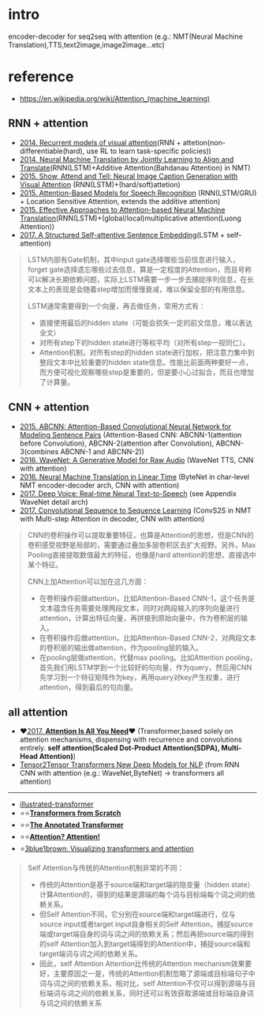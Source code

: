 # intro
encoder-decoder for seq2seq with attention (e.g.: NMT(Neural Machine Translation),TTS,text2image,image2image...etc)

# reference
- https://en.wikipedia.org/wiki/Attention_(machine_learning)

## RNN + attention
- [2014. Recurrent models of visual attention](https://arxiv.org/abs/1406.6247)(RNN + attetion(non-differentiable(hard), use RL to learn task-specific policies))
- [2014. Neural Machine Translation by Jointly Learning to Align and Translate](https://arxiv.org/abs/1409.0473v7)(RNN(LSTM)+Additive Attention(Bahdanau Attention) in NMT)
- [2015. Show, Attend and Tell: Neural Image Caption Generation with Visual Attention](https://arxiv.org/abs/1502.03044) (RNN(LSTM)+(hard/soft)attetion)
- [2015. Attention-Based Models for Speech Recognition](https://arxiv.org/abs/1506.07503) (RNN(LSTM/GRU) + Location Sensitive Attention, extends the additive attention)
- [2015. Effective Approaches to Attention-based Neural Machine Translation](https://arxiv.org/abs/1508.04025)(RNN(LSTM)+(global/local)multiplicative attention(Luong Attention))
- [2017. A Structured Self-attentive Sentence Embedding](https://arxiv.org/abs/1703.03130)(LSTM + self-attention)

>LSTM内部有Gate机制，其中input gate选择哪些当前信息进行输入，forget gate选择遗忘哪些过去信息，算是一定程度的Attention，而且号称可以解决长期依赖问题，实际上LSTM需要一步一步去捕捉序列信息，在长文本上的表现是会随着step增加而慢慢衰减，难以保留全部的有用信息。
>
>LSTM通常需要得到一个向量，再去做任务，常用方式有：
>
> - 直接使用最后的hidden state（可能会损失一定的前文信息，难以表达全文）
> - 对所有step下的hidden state进行等权平均（对所有step一视同仁）。
> - Attention机制，对所有step的hidden state进行加权，把注意力集中到整段文本中比较重要的hidden state信息。性能比前面两种要好一点，而方便可视化观察哪些step是重要的，但是要小心过拟合，而且也增加了计算量。


## CNN + attention
- [2015. ABCNN: Attention-Based Convolutional Neural Network for Modeling Sentence Pairs](https://arxiv.org/abs/1512.05193) (Attention-Based CNN: ABCNN-1(attention before Convolution), ABCNN-2(attention after Convolution), ABCNN-3(combines ABCNN-1 and ABCNN-2))
- [2016. WaveNet: A Generative Model for Raw Audio](https://arxiv.org/abs/1609.03499) (WaveNet TTS, CNN with attention)
- [2016. Neural Machine Translation in Linear Time](https://arxiv.org/abs/1610.10099) (ByteNet in char-level NMT encoder-decoder arch, CNN with attention)
- [2017. Deep Voice: Real-time Neural Text-to-Speech](https://arxiv.org/abs/1702.07825) (see Appendix WaveNet detail arch)
- [2017. Convolutional Sequence to Sequence Learning](https://arxiv.org/abs/1705.03122) (ConvS2S in NMT with Multi-step Attention in decoder, CNN with attention)

>CNN的卷积操作可以提取重要特征，也算是Attention的思想，但是CNN的卷积感受视野是局部的，需要通过叠加多层卷积区去扩大视野。另外，Max Pooling直接提取数值最大的特征，也像是hard attention的思想，直接选中某个特征。
>
>CNN上加Attention可以加在这几方面：
>
> - 在卷积操作前做attention，比如Attention-Based CNN-1，这个任务是文本蕴含任务需要处理两段文本，同时对两段输入的序列向量进行attention，计算出特征向量，再拼接到原始向量中，作为卷积层的输入。
> - 在卷积操作后做attention，比如Attention-Based CNN-2，对两段文本的卷积层的输出做attention，作为pooling层的输入。
> - 在pooling层做attention，代替max pooling。比如Attention pooling，首先我们用LSTM学到一个比较好的句向量，作为query，然后用CNN先学习到一个特征矩阵作为key，再用query对key产生权重，进行attention，得到最后的句向量。


## all attention
- ❤[2017. **Attention Is All You Need**](https://arxiv.org/abs/1706.03762)❤ (Transformer,based solely on attention mechanisms, dispensing with recurrence and convolutions entirely. **self attention(Scaled Dot-Product Attention(SDPA), Multi-Head Attention)**)
- [Tensor2Tensor Transformers New Deep Models for NLP](https://nlp.stanford.edu/seminar/details/lkaiser.pdf) (from RNN CNN with attention (e.g.: WaveNet,ByteNet) -> transformers all attention)


------
- [illustrated-transformer](https://jalammar.github.io/illustrated-transformer/)
- ⭐⭐[**Transformers from Scratch**](https://e2eml.school/transformers.html) 
- ⭐⭐[**The Annotated Transformer**](https://nlp.seas.harvard.edu/2018/04/03/attention.html)
- ⭐⭐️[**Attention? Attention!**](https://lilianweng.github.io/posts/2018-06-24-attention/)
- ⭐[3blue1brown: Visualizing transformers and attention](https://www.youtube.com/watch?v=KJtZARuO3JY&t=2124s)

>Self Attention与传统的Attention机制非常的不同：
> - 传统的Attention是基于source端和target端的隐变量（hidden state）计算Attention的，得到的结果是源端的每个词与目标端每个词之间的依赖关系。
> - 但Self Attention不同，它分别在source端和target端进行，仅与source input或者target input自身相关的Self Attention，捕捉source端或target端自身的词与词之间的依赖关系；然后再把source端的得到的self Attention加入到target端得到的Attention中，捕捉source端和target端词与词之间的依赖关系。
> - 因此，self Attention Attention比传统的Attention mechanism效果要好，主要原因之一是，传统的Attention机制忽略了源端或目标端句子中词与词之间的依赖关系，相对比，self Attention不仅可以得到源端与目标端词与词之间的依赖关系，同时还可以有效获取源端或目标端自身词与词之间的依赖关系